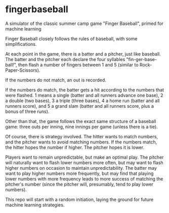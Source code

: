 # fingerbaseball

A simulator of the classic summer camp game "Finger Baseball", primed for machine learning

Finger Baseball closely follows the rules of baseball, with some simplifications.

At each point in the game, there is a batter and a pitcher, just like baseball. The batter and the pitcher each declare the four syllables "fin-ger-base-ball!", then flash a number of fingers between 1 and 5 (similar to Rock-Paper-Scissors).

If the numbers do not match, an out is recorded.

If the numbers do match, the batter gets a hit according to the numbers that were flashed. 1 means a single (batter and all runners advance one base), 2 a double (two bases), 3 a triple (three bases), 4 a home run (batter and all runners score), and 5 a grand slam (batter and all runners score, plus a bonus of three runs).

Other than that, the game follows the exact same structure of a baseball game: three outs per inning, nine innings per game (unless there is a tie).

Of course, there is strategy involved. The hitter wants to match numbers, and the pitcher wants to avoid matching numbers. If the numbers match, the hitter hopes the number if higher. The pitcher hopes it is lower.

Players want to remain unpredictable, but make an optimal play. The pitcher will naturally want to flash lower numbers more often, but may want to flash higher numbers on occasion to maintain unpredictability. The batter may want to play higher numbers more frequently, but may find that playing lower numbers with more frequency leads to more success of matching the pitcher's number (since the pitcher will, presumably, tend to play lower numbers).

This repo will start with a random initiation, laying the ground for future machine learning strategies. 
